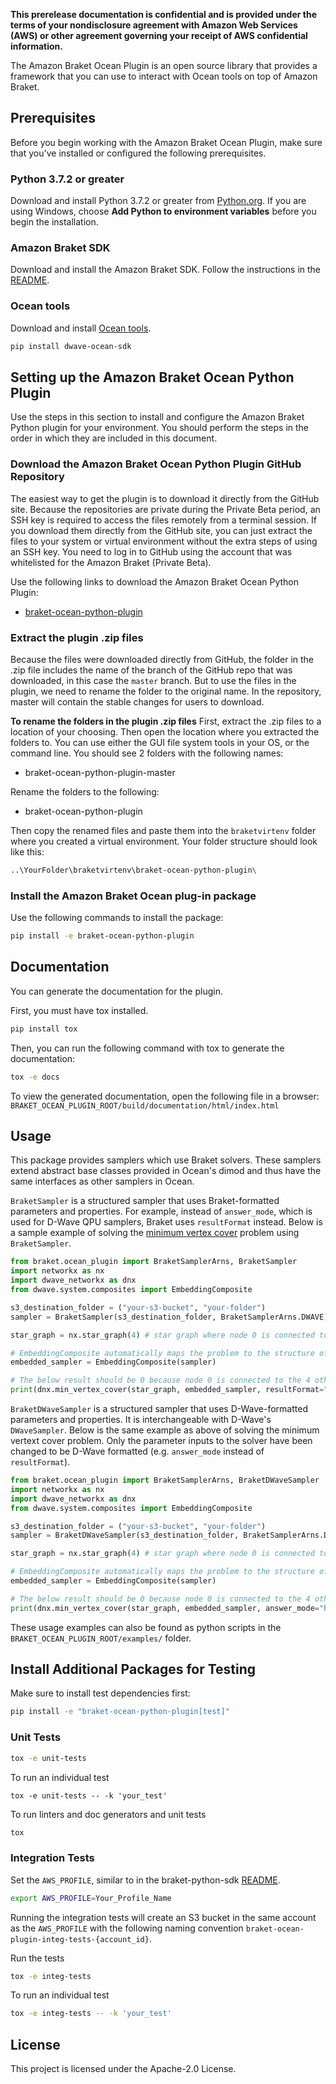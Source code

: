 **This prerelease documentation is confidential and is provided under the terms of your nondisclosure agreement with Amazon Web Services (AWS) or other agreement governing your receipt of AWS confidential information.**

The Amazon Braket Ocean Plugin is an open source library that provides a framework that you can use to interact with Ocean tools on top of Amazon Braket.

## Prerequisites
Before you begin working with the Amazon Braket Ocean Plugin, make sure that you've installed or configured the following prerequisites.

### Python 3.7.2 or greater
Download and install Python 3.7.2 or greater from [Python.org](https://www.python.org/downloads/).
If you are using Windows, choose **Add Python to environment variables** before you begin the installation.

### Amazon Braket SDK
Download and install the Amazon Braket SDK. Follow the instructions in the [README](https://github.com/aws/braket-python-sdk/blob/stable/latest/README.md).

### Ocean tools
Download and install [Ocean tools](https://docs.ocean.dwavesys.com/en/latest/overview/install.html).
```bash
pip install dwave-ocean-sdk
```

## Setting up the Amazon Braket Ocean Python Plugin
Use the steps in this section to install and configure the Amazon Braket Python plugin for your environment. You should perform the steps in the order in which they are included in this document.

### Download the Amazon Braket Ocean Python Plugin GitHub Repository
The easiest way to get the plugin is to download it directly from the GitHub site. Because the repositories are private during the Private Beta period, an SSH key is required to access the files remotely from a terminal session. If you download them directly from the GitHub site, you can just extract the files to your system or virtual environment without the extra steps of using an SSH key. You need to log in to GitHub using the account that was whitelisted for the Amazon Braket (Private Beta).

Use the following links to download the Amazon Braket Ocean Python Plugin:
- [braket-ocean-python-plugin](https://github.com/aws/braket-ocean-python-plugin/archive/master.zip)

### Extract the plugin .zip files
Because the files were downloaded directly from GitHub, the folder in the .zip file includes the name of the branch of the GitHub repo that was downloaded, in this case the `master` branch. But to use the files in the plugin, we need to rename the folder to the original name. In the repository, master will contain the stable changes for users to download.

**To rename the folders in the plugin .zip files**
First, extract the .zip files to a location of your choosing. Then open the location where you extracted the folders to. You can use either the GUI file system tools in your OS, or the command line. You should see 2 folders with the following names:
- braket-ocean-python-plugin-master

Rename the folders to the following:
- braket-ocean-python-plugin

Then copy the renamed files and paste them into the `braketvirtenv` folder where you created a virtual environment. Your folder structure should look like this:
```bash
..\YourFolder\braketvirtenv\braket-ocean-python-plugin\
```

### Install the Amazon Braket Ocean plug-in package
Use the following commands to install the package:

```bash
pip install -e braket-ocean-python-plugin
```

## Documentation
You can generate the documentation for the plugin.

First, you must have tox installed.

```bash
pip install tox
```

Then, you can run the following command with tox to generate the documentation:

```bash
tox -e docs
```

To view the generated documentation, open the following file in a browser:
`BRAKET_OCEAN_PLUGIN_ROOT/build/documentation/html/index.html`

## Usage

This package provides samplers which use Braket solvers. These samplers extend abstract base classes provided in Ocean's dimod and thus have the same interfaces as other samplers in Ocean.

`BraketSampler` is a structured sampler that uses Braket-formatted parameters and properties. For example, instead of `answer_mode`, which is used for D-Wave QPU samplers, Braket uses `resultFormat` instead.
Below is a sample example of solving the [minimum vertex cover](https://en.wikipedia.org/wiki/Vertex_cover) problem using `BraketSampler`.

```python
from braket.ocean_plugin import BraketSamplerArns, BraketSampler
import networkx as nx
import dwave_networkx as dnx
from dwave.system.composites import EmbeddingComposite

s3_destination_folder = ("your-s3-bucket", "your-folder")
sampler = BraketSampler(s3_destination_folder, BraketSamplerArns.DWAVE)

star_graph = nx.star_graph(4) # star graph where node 0 is connected to 4 other nodes

# EmbeddingComposite automatically maps the problem to the structure of the solver.
embedded_sampler = EmbeddingComposite(sampler)

# The below result should be 0 because node 0 is connected to the 4 other nodes in a star graph
print(dnx.min_vertex_cover(star_graph, embedded_sampler, resultFormat="HISTOGRAM"))
```

`BraketDWaveSampler` is a structured sampler that uses D-Wave-formatted parameters and properties. It is interchangeable with D-Wave's `DWaveSampler`.
Below is the same example as above of solving the minimum vertext cover problem. Only the parameter inputs to the solver have been changed to be D-Wave formatted (e.g. `answer_mode` instead of `resultFormat`).

```python
from braket.ocean_plugin import BraketSamplerArns, BraketDWaveSampler
import networkx as nx
import dwave_networkx as dnx
from dwave.system.composites import EmbeddingComposite

s3_destination_folder = ("your-s3-bucket", "your-folder")
sampler = BraketDWaveSampler(s3_destination_folder, BraketSamplerArns.DWAVE)

star_graph = nx.star_graph(4) # star graph where node 0 is connected to 4 other nodes

# EmbeddingComposite automatically maps the problem to the structure of the solver.
embedded_sampler = EmbeddingComposite(sampler)

# The below result should be 0 because node 0 is connected to the 4 other nodes in a star graph
print(dnx.min_vertex_cover(star_graph, embedded_sampler, answer_mode="histogram"))
```
These usage examples can also be found as python scripts in the `BRAKET_OCEAN_PLUGIN_ROOT/examples/` folder.

## Install Additional Packages for Testing
Make sure to install test dependencies first:
```bash
pip install -e "braket-ocean-python-plugin[test]"
```

### Unit Tests
```bash
tox -e unit-tests
```

To run an individual test
```
tox -e unit-tests -- -k 'your_test'
```

To run linters and doc generators and unit tests
```bash
tox
```

### Integration Tests
Set the `AWS_PROFILE`, similar to in the braket-python-sdk [README](https://github.com/aws/braket-python-sdk/blob/stable/latest/README.md).
```bash
export AWS_PROFILE=Your_Profile_Name
```

Running the integration tests will create an S3 bucket in the same account as the `AWS_PROFILE` with the following naming convention `braket-ocean-plugin-integ-tests-{account_id}`.

Run the tests
```bash
tox -e integ-tests
```

To run an individual test
```bash
tox -e integ-tests -- -k 'your_test'
```

## License

This project is licensed under the Apache-2.0 License.
